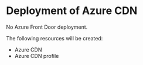 # Deployment of Azure CDN

No Azure Front Door deployment. 

The following resources will be created:
- Azure CDN
- Azure CDN profile
